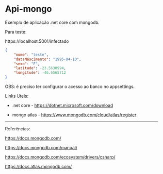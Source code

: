# Api-mongo

Exemplo de aplicação .net core com mongodb.

Para teste:

https://localhost:5001/infectado

```json
{
	"nome": "teste",
	"dataNascimento": "1995-04-10",
	"sexo": "F",
	"latitude": -23.5630994,
	"longitude": -46.6565712
}
```
OBS: é preciso ter configurar o acesso ao banco no appsettings.

Links Uteis:

- .net core - https://dotnet.microsoft.com/download

- mongo atlas - https://www.mongodb.com/cloud/atlas/register


-----------------------------------------------

Referências:

https://docs.mongodb.com/

https://docs.mongodb.com/manual/

https://docs.mongodb.com/ecosystem/drivers/csharp/

https://docs.atlas.mongodb.com/
